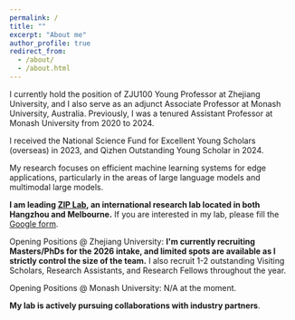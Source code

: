 ```yaml
---
permalink: /
title: ""
excerpt: "About me"
author_profile: true
redirect_from: 
  - /about/
  - /about.html
---
```


I currently hold the position of ZJU100 Young Professor at Zhejiang University, and I also serve as an adjunct Associate Professor at Monash University, Australia. Previously, I was a tenured Assistant Professor at Monash University from 2020 to 2024. 

I received the National Science Fund for Excellent Young Scholars (overseas) in 2023, and Qizhen Outstanding Young Scholar in 2024.

My research focuses on efficient machine learning systems for edge applications, particularly in the areas of large language models and multimodal large models.

**I am leading [ZIP Lab](https://ziplab.github.io/), an international research lab located in both Hangzhou and Melbourne.** If you are interested in my lab, please fill the [Google form](https://forms.gle/UoR8B19y2NsjtGRJ6). 

Opening Positions @ Zhejiang University: **I'm currently recruiting Masters/PhDs for the 2026 intake, and limited spots are available as I strictly control the size of the team.** I also recruit 1-2 outstanding Visiting Scholars, Research Assistants, and Research Fellows throughout the year. 

Opening Positions @ Monash University: N/A at the moment.

**My lab is actively pursuing collaborations with industry partners**.

